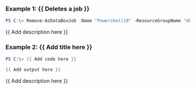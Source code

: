 ### Example 1: {{ Deletes a job }}
```powershell
PS C:\> Remove-AzDataBoxJob -Name "Powershell10" -ResourceGroupName "dhja"
```

{{ Add description here }}

### Example 2: {{ Add title here }}
```powershell
PS C:\> {{ Add code here }}

{{ Add output here }}
```

{{ Add description here }}

